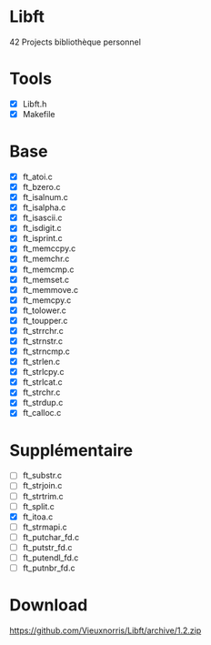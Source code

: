 # Libft
42 Projects bibliothèque personnel

# Tools
- [x] Libft.h
- [x] Makefile

# Base
- [x] ft_atoi.c                     
- [x] ft_bzero.c                    
- [x] ft_isalnum.c                  
- [x] ft_isalpha.c                  
- [x] ft_isascii.c                  
- [x] ft_isdigit.c                  
- [x] ft_isprint.c                  
- [x] ft_memccpy.c                  
- [x] ft_memchr.c                   
- [x] ft_memcmp.c
- [x] ft_memset.c
- [x] ft_memmove.c
- [x] ft_memcpy.c
- [x] ft_tolower.c
- [x] ft_toupper.c
- [x] ft_strrchr.c
- [x] ft_strnstr.c
- [x] ft_strncmp.c
- [x] ft_strlen.c
- [x] ft_strlcpy.c
- [x] ft_strlcat.c
- [x] ft_strchr.c
- [x] ft_strdup.c
- [x] ft_calloc.c

# Supplémentaire
- [ ] ft_substr.c
- [ ] ft_strjoin.c
- [ ] ft_strtrim.c
- [ ] ft_split.c
- [x] ft_itoa.c
- [ ] ft_strmapi.c
- [ ] ft_putchar_fd.c
- [ ] ft_putstr_fd.c
- [ ] ft_putendl_fd.c
- [ ] ft_putnbr_fd.c

# Download
https://github.com/Vieuxnorris/Libft/archive/1.2.zip
